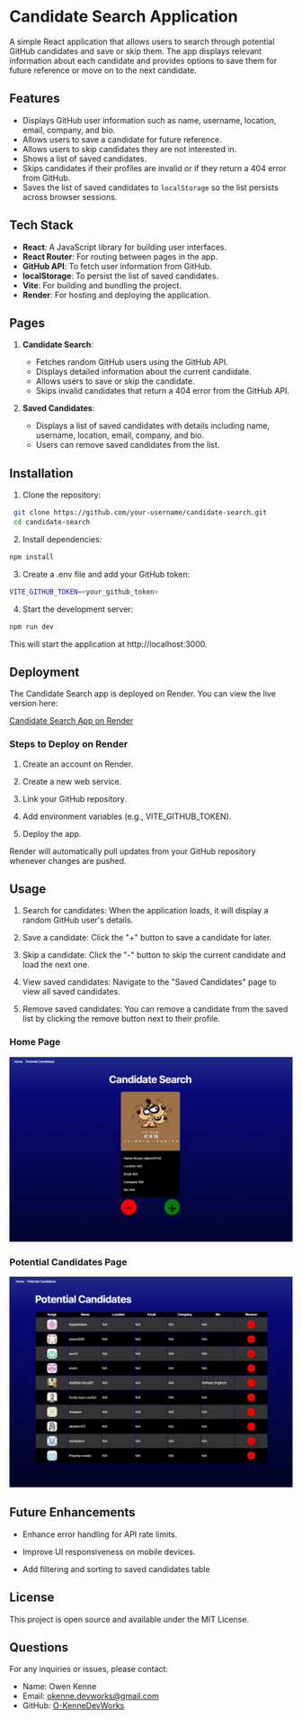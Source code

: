 # Candidate Search Application

A simple React application that allows users to search through potential GitHub candidates and save or skip them. The app displays relevant information about each candidate and provides options to save them for future reference or move on to the next candidate.

## Features

- Displays GitHub user information such as name, username, location, email, company, and bio.
- Allows users to save a candidate for future reference.
- Allows users to skip candidates they are not interested in.
- Shows a list of saved candidates.
- Skips candidates if their profiles are invalid or if they return a 404 error from GitHub.
- Saves the list of saved candidates to `localStorage` so the list persists across browser sessions.

## Tech Stack

- **React**: A JavaScript library for building user interfaces.
- **React Router**: For routing between pages in the app.
- **GitHub API**: To fetch user information from GitHub.
- **localStorage**: To persist the list of saved candidates.
- **Vite**: For building and bundling the project.
- **Render**: For hosting and deploying the application.

## Pages

1. **Candidate Search**:
   - Fetches random GitHub users using the GitHub API.
   - Displays detailed information about the current candidate.
   - Allows users to save or skip the candidate.
   - Skips invalid candidates that return a 404 error from the GitHub API.
   
2. **Saved Candidates**:
   - Displays a list of saved candidates with details including name, username, location, email, company, and bio.
   - Users can remove saved candidates from the list.

## Installation

1. Clone the repository:

  ```bash
   git clone https://github.com/your-username/candidate-search.git
   cd candidate-search
  ```

2. Install dependencies:

  ```bash
  npm install
  ```

3. Create a .env file and add your GitHub token:

  ```bash
  VITE_GITHUB_TOKEN=<your_github_token>
  ```

4. Start the development server:

  ```bash
  npm run dev
  ```

  This will start the application at http://localhost:3000.

## Deployment
The Candidate Search app is deployed on Render. You can view the live version here:

[Candidate Search App on Render](https://candidate-search-j1ob.onrender.com/)

### Steps to Deploy on Render

1. Create an account on Render.

2. Create a new web service.

3. Link your GitHub repository.

4. Add environment variables (e.g., VITE_GITHUB_TOKEN).

5. Deploy the app.

Render will automatically pull updates from your GitHub repository whenever changes are pushed.

## Usage

1. Search for candidates: When the application loads, it will display a random GitHub user's details.

2. Save a candidate: Click the "+" button to save a candidate for later.

3. Skip a candidate: Click the "-" button to skip the current candidate and load the next one.

4. View saved candidates: Navigate to the "Saved Candidates" page to view all saved candidates.

5. Remove saved candidates: You can remove a candidate from the saved list by clicking the remove button next to their profile.

### Home Page
![Home Page](public/CandidateSearchHome.png)

### Potential Candidates Page
![Potential Candidates](public/CandidateSearchPotentialCandidates.png)

## Future Enhancements

 - Enhance error handling for API rate limits.

 - Improve UI responsiveness on mobile devices.
 
 - Add filtering and sorting to saved candidates table

## License

This project is open source and available under the MIT License.

## Questions

For any inquiries or issues, please contact:

- Name: Owen Kenne
- Email: <okenne.devworks@gmail.com>
- GitHub: [O-KenneDevWorks](https://github.com/O-KenneDevWorks/)